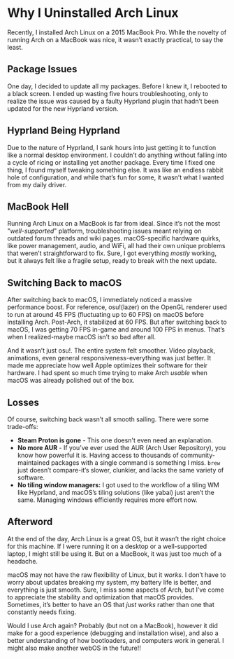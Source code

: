# Why I Uninstalled Arch Linux

Recently, I installed Arch Linux on a 2015 MacBook Pro. While the novelty of running Arch on a MacBook was nice, it wasn’t exactly practical, to say the least.

## Package Issues

One day, I decided to update all my packages. Before I knew it, I rebooted to a black screen. I ended up wasting five hours troubleshooting, only to realize the issue was caused by a faulty Hyprland plugin that hadn’t been updated for the new Hyprland version.

## Hyprland Being Hyprland

Due to the nature of Hyprland, I sank hours into just getting it to function like a normal desktop environment. I couldn’t do anything without falling into a cycle of ricing or installing yet another package. Every time I fixed one thing, I found myself tweaking something else. It was like an endless rabbit hole of configuration, and while that’s fun for some, it wasn’t what I wanted from my daily driver.

## MacBook Hell

Running Arch Linux on a MacBook is far from ideal. Since it’s not the most "*well-supported*" platform, troubleshooting issues meant relying on outdated forum threads and wiki pages. macOS-specific hardware quirks, like power management, audio, and WiFi, all had their own unique problems that weren’t straightforward to fix. Sure, I got everything *mostly* working, but it always felt like a fragile setup, ready to break with the next update.

## Switching Back to macOS

After switching back to macOS, I immediately noticed a massive performance boost. For reference, osu!(lazer) on the OpenGL renderer used to run at around 45 FPS (fluctuating up to 60 FPS) on macOS before installing Arch. Post-Arch, it stabilized at 60 FPS. But after switching back to macOS, I was getting 70 FPS in-game and around 100 FPS in menus. That’s when I realized-maybe macOS isn’t so bad after all.

And it wasn’t just osu!. The entire system felt smoother. Video playback, animations, even general responsiveness-everything was just better. It made me appreciate how well Apple optimizes their software for their hardware. I had spent so much time trying to make Arch *usable* when macOS was already polished out of the box.

## Losses

Of course, switching back wasn’t all smooth sailing. There were some trade-offs:

- **Steam Proton is gone** - This one doesn't even need an explanation.
- **No more AUR** - If you’ve ever used the AUR (Arch User Repository), you know how powerful it is. Having access to thousands of community-maintained packages with a single command is something I miss. `brew` just doesn’t compare-it’s slower, clunkier, and lacks the same variety of software.
- **No tiling window managers:** I got used to the workflow of a tiling WM like Hyprland, and macOS’s tiling solutions (like yabai) just aren’t the same. Managing windows efficiently requires more effort now.

## Afterword

At the end of the day, Arch Linux is a great OS, but it wasn’t the right choice for this machine. If I were running it on a desktop or a well-supported laptop, I might still be using it. But on a MacBook, it was just too much of a headache.

macOS may not have the raw flexibility of Linux, but it *works*. I don’t have to worry about updates breaking my system, my battery life is better, and everything is just smooth. Sure, I miss some aspects of Arch, but I’ve come to appreciate the stability and optimization that macOS provides. Sometimes, it’s better to have an OS that *just works* rather than one that constantly needs fixing.

Would I use Arch again? Probably (but not on a MacBook), however it did make for a good experience (debugging and installation wise), and also a better understanding of how bootloaders, and computers work in general. I might also make another webOS in the future!!
